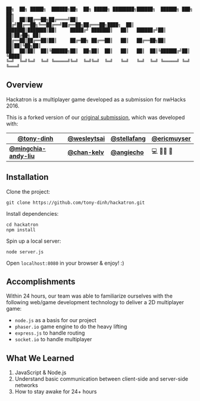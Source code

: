 ```
██╗  ██╗ █████╗  ██████╗██╗  ██╗ █████╗ ████████╗██████╗  ██████╗ ███╗   ██╗
██║  ██║██╔══██╗██╔════╝██║ ██╔╝██╔══██╗╚══██╔══╝██╔══██╗██╔═══██╗████╗  ██║
███████║███████║██║     █████╔╝ ███████║   ██║   ██████╔╝██║   ██║██╔██╗ ██║
██╔══██║██╔══██║██║     ██╔═██╗ ██╔══██║   ██║   ██╔══██╗██║   ██║██║╚██╗██║
██║  ██║██║  ██║╚██████╗██║  ██╗██║  ██║   ██║   ██║  ██║╚██████╔╝██║ ╚████║
╚═╝  ╚═╝╚═╝  ╚═╝ ╚═════╝╚═╝  ╚═╝╚═╝  ╚═╝   ╚═╝   ╚═╝  ╚═╝ ╚═════╝ ╚═╝  ╚═══╝
```
## Overview
Hackatron is a multiplayer game developed as a submission for nwHacks 2016. 

This is a forked version of our [original submission](https://github.com/nwHacks2016/hackatron), which was developed with:

|[@tony-dinh](https://github.com/tony-dinh) |[@wesleytsai](https://github.com/wesleytsai)| [@stellafang](https://github.com/stellafang)|[@ericmuyser](https://github.com/ericmuyser)|
|---------------------|---------------------|----------------------|---------------------|
|[**@mingchia-andy-liu**](https://github.com/mingchia-andy-liu)|[**@chan-kelv**](https://github.com/chan-kelv)| [**@angiecho**](https://github.com/angiecho)| 💻 🚫💤 💛|

## Installation
Clone the project:
```
git clone https://github.com/tony-dinh/hackatron.git
```

Install dependencies:
```
cd hackatron
npm install
```

Spin up a local server:
```
node server.js
```

Open `localhost:8080` in your browser & enjoy! :)

## Accomplishments
Within 24 hours, our team was able to familiarize ourselves with the following web/game development technology to deliver a 2D multiplayer game:
- `node.js` as a basis for our project
- `phaser.io` game engine to do the heavy lifting
- `express.js` to handle routing
- `socket.io` to handle multiplayer

## What We Learned
1. JavaScript & Node.js
2. Understand basic communication between client-side and server-side networks
3. How to stay awake for 24+ hours

